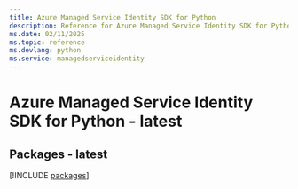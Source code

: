 ```yaml
---
title: Azure Managed Service Identity SDK for Python
description: Reference for Azure Managed Service Identity SDK for Python
ms.date: 02/11/2025
ms.topic: reference
ms.devlang: python
ms.service: managedserviceidentity
---
```

# Azure Managed Service Identity SDK for Python - latest
## Packages - latest
[!INCLUDE [packages](managed-service-identity-index.md)]